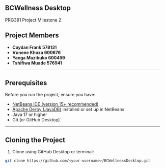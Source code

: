## BCWellness Desktop
PRG381 Project Milestone 2
## Project Members

- **Caydan Frank 578131**  
- **Vunene Khoza 600676**   
- **Yanga Mazibuko 600459**
- **Tshifiwa Muade 576941**  
---
## Prerequisites 
Before you run the project, ensure you have:

- [NetBeans IDE (version 15+ recommended)](https://netbeans.apache.org/download/index.html)
- [Apache Derby (JavaDB)](https://db.apache.org/derby/) installed or set up in NetBeans
- Java 17 or higher
- Git (or GitHub Desktop)

---

## Cloning the Project

1. Clone using GitHub Desktop or terminal:

```bash
git clone https://github.com/<your-username>/BCWellnessDesktop.git
```








